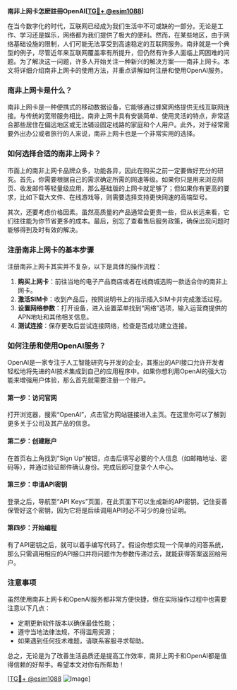 **南非上网卡怎麽註冊OpenAI[[TG💪+ @esim1088](https://t.me/s/esim1088)]**

在当今数字化的时代，互联网已经成为我们生活中不可或缺的一部分。无论是工作、学习还是娱乐，网络都为我们提供了极大的便利。然而，在某些地区，由于网络基础设施的限制，人们可能无法享受到高速稳定的互联网服务。南非就是一个典型的例子，尽管近年来互联网覆盖率有所提升，但仍然有许多人面临上网困难的问题。为了解决这一问题，许多人开始关注一种新兴的解决方案——南非上网卡。本文将详细介绍南非上网卡的使用方法，并重点讲解如何注册和使用OpenAI服务。

### 南非上网卡是什么？

南非上网卡是一种便携式的移动数据设备，它能够通过蜂窝网络提供无线互联网连接。与传统的宽带服务相比，南非上网卡具有安装简单、使用灵活的特点，非常适合那些居住在偏远地区或无法铺设固定线路的家庭和个人用户。此外，对于经常需要外出办公或者旅行的人来说，南非上网卡也是一个非常实用的选择。

### 如何选择合适的南非上网卡？

市面上的南非上网卡品牌众多，功能各异，因此在购买之前一定要做好充分的研究。首先，你需要根据自己的需求确定所需的网速等级。如果你只是用来浏览网页、收发邮件等轻量级应用，那么基础版的上网卡就足够了；但如果你有更高的要求，比如下载大文件、在线游戏等，则需要选择支持更快网速的高端型号。

其次，还要考虑价格因素。虽然高质量的产品通常会更贵一些，但从长远来看，它们往往能为你节省更多的成本。最后，别忘了查看售后服务政策，确保出现问题时能够得到及时有效的解决。

### 注册南非上网卡的基本步骤

注册南非上网卡其实并不复杂，以下是具体的操作流程：

1. **购买上网卡**：前往当地的电子产品商店或者在线商城选购一款适合你的南非上网卡。
2. **激活SIM卡**：收到产品后，按照说明书上的指示插入SIM卡并完成激活过程。
3. **设置网络参数**：打开设备，进入设置菜单找到“网络”选项，输入运营商提供的APN地址和其他相关信息。
4. **测试连接**：保存更改后尝试连接网络，检查是否成功建立连接。

### 如何注册和使用OpenAI服务？

OpenAI是一家专注于人工智能研究与开发的企业，其推出的API接口允许开发者轻松地将先进的AI技术集成到自己的应用程序中。如果你想利用OpenAI的强大功能来增强用户体验，那么首先就需要注册一个账户。

#### 第一步：访问官网
打开浏览器，搜索“OpenAI”，点击官方网站链接进入主页。在这里你可以了解到更多关于公司及其产品的信息。

#### 第二步：创建账户
在首页右上角找到“Sign Up”按钮，点击后填写必要的个人信息（如邮箱地址、密码等），并通过验证邮件确认身份。完成后即可登录个人中心。

#### 第三步：申请API密钥
登录之后，导航至“API Keys”页面，在此页面下可以生成新的API密钥。记住妥善保管好这个密钥，因为它将是后续调用API时必不可少的身份证明。

#### 第四步：开始编程
有了API密钥之后，就可以着手编写代码了。假设你想实现一个简单的问答系统，那么只需调用相应的API接口并将问题作为参数传递过去，就能获得答案返回给用户。

### 注意事项

虽然使用南非上网卡和OpenAI服务都非常方便快捷，但在实际操作过程中也需要注意以下几点：

- 定期更新软件版本以确保最佳性能；
- 遵守当地法律法规，不得滥用资源；
- 如果遇到任何技术难题，请联系客服寻求帮助。

总之，无论是为了改善生活品质还是提高工作效率，南非上网卡和OpenAI都是值得信赖的好帮手。希望本文对你有所帮助！

[[TG💪+ @esim1088](https://t.me/s/esim1088) ![Image](https://i.postimg.cc/4NQfJmqS/Snipaste-2025-05-13-00-14-12.png)]